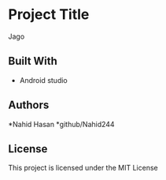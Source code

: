 # Project Title
Jago

## Built With

* Android studio


## Authors

*Nahid Hasan
*github/Nahid244



## License

This project is licensed under the MIT License 
